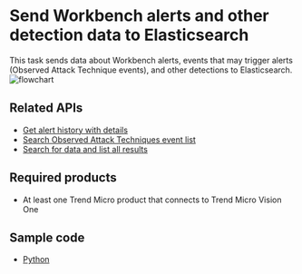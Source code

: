 # Send Workbench alerts and other detection data to Elasticsearch
This task sends data about Workbench alerts, events that may trigger alerts (Observed Attack Technique events), and other detections to Elasticsearch.
![flowchart](../.resources/send_workbench_alerts_and_other_detection_data_to_elasticsearch.png)  

## Related APIs
- [Get alert history with details](https://automation.trendmicro.com/xdr/api-v2#tag/Alerts/paths/~1v2.0~1xdr~1workbench~1workbenchHistories/get)
- [Search Observed Attack Techniques event list](https://automation.trendmicro.com/xdr/api-v2#tag/Observed-Attack-Techniques/paths/~1v2.0~1xdr~1oat~1detections/get)
- [Search for data and list all results](https://automation.trendmicro.com/xdr/api-v2#tag/Search/paths/~1v2.0~1xdr~1search~1data/post)

## Required products
- At least one Trend Micro product that connects to Trend Micro Vision One

## Sample code
- [Python](python/)
